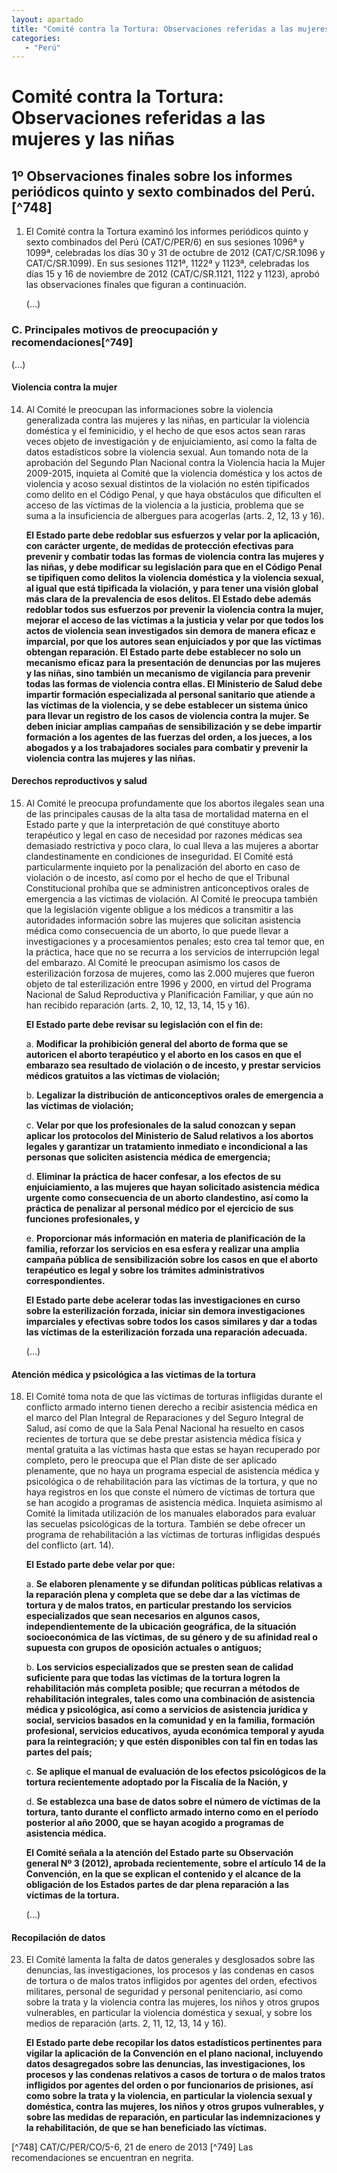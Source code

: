 ```yaml
---
layout: apartado
title: "Comité contra la Tortura: Observaciones referidas a las mujeres y las niñas"
categories:
   - "Perú"
---
```

# Comité contra la Tortura: Observaciones referidas a las mujeres y las niñas

## 1º Observaciones finales sobre los informes periódicos quinto y sexto combinados del Perú.[^748]

1. El Comité contra la Tortura examinó los informes periódicos quinto y
sexto combinados del Perú (CAT/C/PER/6) en sus sesiones 1096ª y 1099ª,
celebradas los días 30 y 31 de octubre de 2012 (CAT/C/SR.1096 y
CAT/C/SR.1099). En sus sesiones 1121ª, 1122ª y 1123ª, celebradas los días
15 y 16 de noviembre de 2012 (CAT/C/SR.1121, 1122 y 1123), aprobó las
observaciones finales que figuran a continuación.

	(…)

### C. Principales motivos de preocupación y recomendaciones[^749]

(…)

#### Violencia contra la mujer

14. Al Comité le preocupan las informaciones sobre la violencia generalizada
contra las mujeres y las niñas, en particular la violencia doméstica y el
feminicidio, y el hecho de que esos actos sean raras veces objeto de
investigación y de enjuiciamiento, así como la falta de datos estadísticos
sobre la violencia sexual. Aun tomando nota de la aprobación del Segundo
Plan Nacional contra la Violencia hacia la Mujer 2009-2015, inquieta al
Comité que la violencia doméstica y los actos de violencia y acoso sexual
distintos de la violación no estén tipificados como delito en el Código
Penal, y que haya obstáculos que dificulten el acceso de las víctimas de la
violencia a la justicia, problema que se suma a la insuficiencia de
albergues para acogerlas (arts. 2, 12, 13 y 16).

	**El Estado parte debe redoblar sus esfuerzos y velar por la aplicación, con
	carácter urgente, de medidas de protección efectivas para prevenir y
	combatir todas las formas de violencia contra las mujeres y las niñas, y
	debe modificar su legislación para que en el Código Penal se tipifiquen
	como delitos la violencia doméstica y la violencia sexual, al igual que
	está tipificada la violación, y para tener una visión global más clara de
	la prevalencia de esos delitos. El Estado debe además redoblar todos sus
	esfuerzos por prevenir la violencia contra la mujer, mejorar el acceso de
	las víctimas a la justicia y velar por que todos los actos de violencia
	sean investigados sin demora de manera eficaz e imparcial, por que los
	autores sean enjuiciados y por que las víctimas obtengan reparación. El
	Estado parte debe establecer no solo un mecanismo eficaz para la
	presentación de denuncias por las mujeres y las niñas, sino también un
	mecanismo de vigilancia para prevenir todas las formas de violencia contra
	ellas. El Ministerio de Salud debe impartir formación especializada al
	personal sanitario que atiende a las víctimas de la violencia, y se debe
	establecer un sistema único para llevar un registro de los casos de
	violencia contra la mujer. Se deben iniciar amplias campañas de
	sensibilización y se debe impartir formación a los agentes de las fuerzas
	del orden, a los jueces, a los abogados y a los trabajadores sociales para
	combatir y prevenir la violencia contra las mujeres y las niñas.**

#### Derechos reproductivos y salud

15. Al Comité le preocupa profundamente que los abortos ilegales sean una
de las principales causas de la alta tasa de mortalidad materna en el
Estado parte y que la interpretación de qué constituye aborto terapéutico y
legal en caso de necesidad por razones médicas sea demasiado restrictiva y
poco clara, lo cual lleva a las mujeres a abortar clandestinamente en
condiciones de inseguridad. El Comité está particularmente inquieto por la
penalización del aborto en caso de violación o de incesto, así como por el
hecho de que el Tribunal Constitucional prohíba que se administren
anticonceptivos orales de emergencia a las víctimas de violación. Al Comité
le preocupa también que la legislación vigente obligue a los médicos a
transmitir a las autoridades información sobre las mujeres que solicitan
asistencia médica como consecuencia de un aborto, lo que puede llevar a
investigaciones y a procesamientos penales; esto crea tal temor que, en la
práctica, hace que no se recurra a los servicios de interrupción legal del
embarazo. Al Comité le preocupan asimismo los casos de esterilización
forzosa de mujeres, como las 2.000 mujeres que fueron objeto de tal
esterilización entre 1996 y 2000, en virtud del Programa Nacional de Salud
Reproductiva y Planificación Familiar, y que aún no han recibido reparación
(arts. 2, 10, 12, 13, 14, 15 y 16).

	**El Estado parte debe revisar su legislación con el fin de:**

	a. **Modificar la prohibición general del aborto de forma que se autoricen el
	aborto terapéutico y el aborto en los casos en que el embarazo sea
	resultado de violación o de incesto, y prestar servicios médicos gratuitos
	a las víctimas de violación;**

	b. **Legalizar la distribución de anticonceptivos orales de emergencia a las
	víctimas de violación;**

	c. **Velar por que los profesionales de la salud conozcan y sepan aplicar los
	protocolos del Ministerio de Salud relativos a los abortos legales y
	garantizar un tratamiento inmediato e incondicional a las personas que
	soliciten asistencia médica de emergencia;**

	d. **Eliminar la práctica de hacer confesar, a los efectos de su
	enjuiciamiento, a las mujeres que hayan solicitado asistencia médica
	urgente como consecuencia de un aborto clandestino, así como la práctica de
	penalizar al personal médico por el ejercicio de sus funciones
	profesionales, y**

	e. **Proporcionar más información en materia de planificación de la familia,
	reforzar los servicios en esa esfera y realizar una amplia campaña pública
	de sensibilización sobre los casos en que el aborto terapéutico es legal y
	sobre los trámites administrativos correspondientes.**

	**El Estado parte debe acelerar todas las investigaciones en curso sobre la
	esterilización forzada, iniciar sin demora investigaciones imparciales y
	efectivas sobre todos los casos similares y dar a todas las víctimas de la
	esterilización forzada una reparación adecuada.**

	(…)

#### Atención médica y psicológica a las víctimas de la tortura

18. El Comité toma nota de que las víctimas de torturas infligidas durante
el conflicto armado interno tienen derecho a recibir asistencia médica en
el marco del Plan Integral de Reparaciones y del Seguro Integral de Salud,
así como de que la Sala Penal Nacional ha resuelto en casos recientes de
tortura que se debe prestar asistencia médica física y mental gratuita a
las víctimas hasta que estas se hayan recuperado por completo, pero le
preocupa que el Plan diste de ser aplicado plenamente, que no haya un
programa especial de asistencia médica y psicológica o de rehabilitación
para las víctimas de la tortura, y que no haya registros en los que conste
el número de víctimas de tortura que se han acogido a programas de
asistencia médica. Inquieta asimismo al Comité la limitada utilización de
los manuales elaborados para evaluar las secuelas psicológicas de la
tortura. También se debe ofrecer un programa de rehabilitación a las
víctimas de torturas infligidas después del conflicto (art. 14).

	**El Estado parte debe velar por que:**

	a. **Se elaboren plenamente y se difundan políticas públicas relativas a la
	reparación plena y completa que se debe dar a las víctimas de tortura y de
	malos tratos, en particular prestando los servicios especializados que sean
	necesarios en algunos casos, independientemente de la ubicación geográfica,
	de la situación socioeconómica de las víctimas, de su género y de su
	afinidad real o supuesta con grupos de oposición actuales o antiguos;**

	b. **Los servicios especializados que se presten sean de calidad suficiente
	para que todas las víctimas de la tortura logren la rehabilitación más
	completa posible; que recurran a métodos de rehabilitación integrales,
	tales como una combinación de asistencia médica y psicológica, así como a
	servicios de asistencia jurídica y social, servicios basados en la
	comunidad y en la familia, formación profesional, servicios educativos,
	ayuda económica temporal y ayuda para la reintegración; y que estén
	disponibles con tal fin en todas las partes del país;**

	c. **Se aplique el manual de evaluación de los efectos psicológicos de la
	tortura recientemente adoptado por la Fiscalía de la Nación, y**

	d. **Se establezca una base de datos sobre el número de víctimas de la
	tortura, tanto durante el conflicto armado interno como en el período
	posterior al año 2000, que se hayan acogido a programas de asistencia
	médica.**

	**El Comité señala a la atención del Estado parte su Observación general Nº 3
	(2012), aprobada recientemente, sobre el artículo 14 de la Convención, en
	la que se explican el contenido y el alcance de la obligación de los
	Estados partes de dar plena reparación a las víctimas de la tortura.**

	(…)

#### Recopilación de datos

23. El Comité lamenta la falta de datos generales y desglosados sobre las
denuncias, las investigaciones, los procesos y las condenas en casos de
tortura o de malos tratos infligidos por agentes del orden, efectivos
militares, personal de seguridad y personal penitenciario, así como sobre
la trata y la violencia contra las mujeres, los niños y otros grupos
vulnerables, en particular la violencia doméstica y sexual, y sobre los
medios de reparación (arts. 2, 11, 12, 13, 14 y 16).

	**El Estado parte debe recopilar los datos estadísticos pertinentes para
	vigilar la aplicación de la Convención en el plano nacional, incluyendo
	datos desagregados sobre las denuncias, las investigaciones, los procesos y
	las condenas relativos a casos de tortura o de malos tratos infligidos por
	agentes del orden o por funcionarios de prisiones, así como sobre la trata
	y la violencia, en particular la violencia sexual y doméstica, contra las
	mujeres, los niños y otros grupos vulnerables, y sobre las medidas de
	reparación, en particular las indemnizaciones y la rehabilitación, de que
	se han beneficiado las víctimas.**


[^748] CAT/C/PER/CO/5-6, 21 de enero de 2013
[^749] Las recomendaciones se encuentran en negrita.
